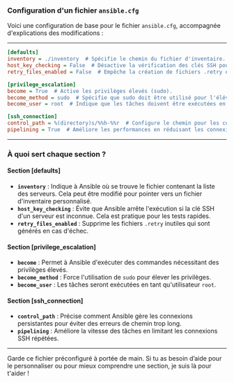 
### Configuration d'un fichier `ansible.cfg`

Voici une configuration de base pour le fichier `ansible.cfg`, accompagnée d'explications des modifications :

---

```ini
[defaults]
inventory = ./inventory  # Spécifie le chemin du fichier d'inventaire.
host_key_checking = False  # Désactive la vérification des clés SSH pour éviter les messages d'avertissement.
retry_files_enabled = False  # Empêche la création de fichiers .retry en cas d'échec des tâches.

[privilege_escalation]
become = True  # Active les privilèges élevés (sudo).
become_method = sudo  # Spécifie que sudo doit être utilisé pour l'élévation des privilèges.
become_user = root  # Indique que les tâches doivent être exécutées en tant que root.

[ssh_connection]
control_path = %(directory)s/%%h-%%r  # Configure le chemin pour les connexions persistantes SSH.
pipelining = True  # Améliore les performances en réduisant les connexions SSH par tâche.
```

---

### À quoi sert chaque section ?

#### **Section [defaults]**
- **`inventory`** : Indique à Ansible où se trouve le fichier contenant la liste des serveurs. Cela peut être modifié pour pointer vers un fichier d'inventaire personnalisé.
- **`host_key_checking`** : Évite que Ansible arrête l'exécution si la clé SSH d'un serveur est inconnue. Cela est pratique pour les tests rapides.
- **`retry_files_enabled`** : Supprime les fichiers `.retry` inutiles qui sont générés en cas d'échec.

#### **Section [privilege_escalation]**
- **`become`** : Permet à Ansible d'exécuter des commandes nécessitant des privilèges élevés.
- **`become_method`** : Force l'utilisation de `sudo` pour élever les privilèges.
- **`become_user`** : Les tâches seront exécutées en tant qu'utilisateur `root`.

#### **Section [ssh_connection]**
- **`control_path`** : Précise comment Ansible gère les connexions persistantes pour éviter des erreurs de chemin trop long.
- **`pipelining`** : Améliore la vitesse des tâches en limitant les connexions SSH répétées.

---

Garde ce fichier préconfiguré à portée de main. Si tu as besoin d’aide pour le personnaliser ou pour mieux comprendre une section, je suis là pour t'aider !

